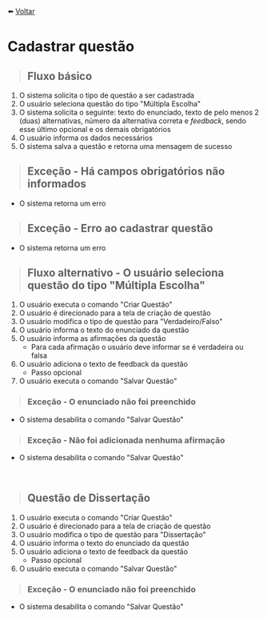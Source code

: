 :arrow_left: [Voltar](/README.md)

#  Cadastrar questão

> ## Fluxo básico
1. O sistema solicita o tipo de questão a ser cadastrada
2. O usuário seleciona questão do tipo "Múltipla Escolha"
3. O sistema solicita o seguinte: texto do enunciado, texto de pelo menos 2 (duas) alternativas, número da alternativa correta e _feedback_, sendo esse último opcional e os demais obrigatórios
4. O usuário informa os dados necessários
5. O sistema salva a questão e retorna uma mensagem de sucesso

> ## Exceção - Há campos obrigatórios não informados
* O sistema retorna um erro

> ## Exceção - Erro ao cadastrar questão
* O sistema retorna um erro

> ## Fluxo alternativo - O usuário seleciona questão do tipo "Múltipla Escolha"
1. O usuário executa o comando "Criar Questão" 
1. O usuário é direcionado para a tela de  criação de questão
2. O usuário modifica o tipo de questão para "Verdadeiro/Falso"
2. O usuário informa o texto do enunciado da questão
3. O usuário informa as afirmações da questão
    * Para cada afirmação o usuário deve informar se é verdadeira ou falsa
3. O usuário adiciona o texto de feedback da questão
    * Passo opcional
4. O usuário executa o comando "Salvar Questão"

>### Exceção - O enunciado não foi preenchido
* O sistema desabilita o comando "Salvar Questão"

>### Exceção - Não foi adicionada nenhuma afirmação
* O sistema desabilita o comando "Salvar Questão"                                        

<br>

> ## Questão de Dissertação
1. O usuário executa o comando "Criar Questão" 
1. O usuário é direcionado para a tela de  criação de questão
2. O usuário modifica o tipo de questão para "Dissertação"
2. O usuário informa o texto do enunciado da questão
3. O usuário adiciona o texto de feedback da questão
    * Passo opcional
4. O usuário executa o comando "Salvar Questão"

>### Exceção - O enunciado não foi preenchido
* O sistema desabilita o comando "Salvar Questão"

